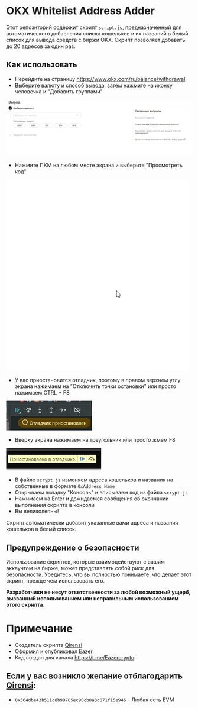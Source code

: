# OKX Whitelist Address Adder

Этот репозиторий содержит скрипт `script.js`, предназначенный для автоматического добавления списка кошельков и их названий в белый список для вывода средств с биржи OKX. Скрипт позволяет добавить до 20 адресов за один раз.

## Как использовать

- Перейдите на страницу https://www.okx.com/ru/balance/withdrawal
- Выберите валюту и способ вывода, затем нажмите на иконку человечка и "Добавить группами"

![](https://github.com/Eazer1/OKX_whitelist/blob/main/src/gif01.gif)
- Нажмите ПКМ на любом месте экрана и выберите "Просмотреть код"

![](https://github.com/Eazer1/OKX_whitelist/blob/main/src/gif02.gif)

- У вас приостановится отладчик, поэтому в правом верхнем углу экрана нажимаем на "Отключить точки остановки" или просто нажимаем CTRL + F8

![](https://github.com/Eazer1/OKX_whitelist/blob/main/src/gif03.gif)

- Вверху экрана нажимаем на треугольник или просто жмем F8

![](https://github.com/Eazer1/OKX_whitelist/blob/main/src/gif04.gif)

- В файле `scrypt.js` изменяем адреса кошельков и названия на собственные в формате `0xAddress Name`
- Открываем вкладку "Консоль" и вписываем код из файла `scrypt.js`
- Нажимаем на Enter и дожидаемся сообщения об окончании выполнения скрипта в консоли
- Вы великолепны!

Скрипт автоматически добавит указанные вами адреса и названия кошельков в белый список.

## Предупреждение о безопасности

Использование скриптов, которые взаимодействуют с вашим аккаунтом на бирже, может представлять собой риск для безопасности. Убедитесь, что вы полностью понимаете, что делает этот скрипт, прежде чем использовать его.

**Разработчики не несут ответственности за любой возможный ущерб, вызванный использованием или неправильным использованием этого скрипта**.

# Примечание

- Создатель скрипта [Qirensi](https://t.me/qirensi)
- Оформил и опубликовал [Eazer](https://t.me/eazer)
- Код создан для канала https://t.me/Eazercrypto

## Если у вас возникло желание отблагодарить [Qirensi](https://t.me/qirensi):

- `0x564dbe43b511c8b99705ec90cb8a3d071f15e946` - Любая сеть EVM
